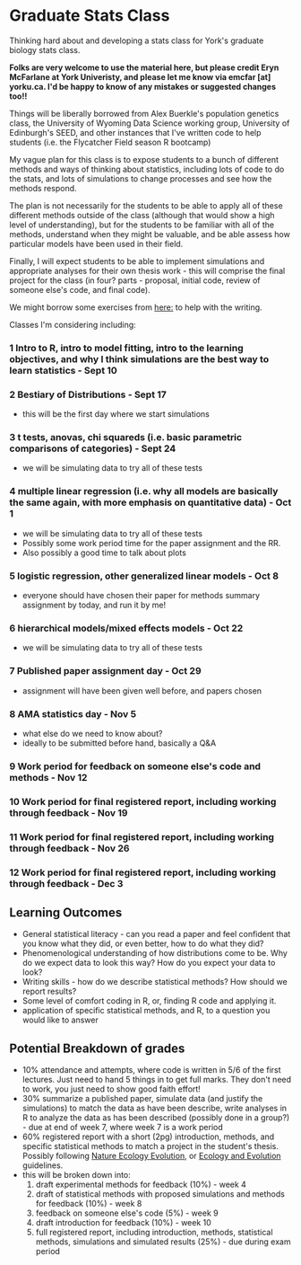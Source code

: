 # Graduate Stats Class
Thinking hard about and developing a stats class for York's graduate biology stats class.

**Folks are very welcome to use the material here, but please credit Eryn McFarlane at York Univeristy, and please let me know via emcfar [at] yorku.ca. I'd be happy to know of any mistakes or suggested changes too!!**

Things will be liberally borrowed from Alex Buerkle's population genetics class, the University of Wyoming Data Science working group, University of Edinburgh's SEED, and other instances that I've written code to help students (i.e. the Flycatcher Field season R bootcamp)

My vague plan for this class is to expose students to a bunch of different methods and ways of thinking about statistics, including lots of code to do the stats, and lots of simulations to change processes and see how the methods respond. 

The plan is not necessarily for the students to be able to apply all of these different methods outside of the class (although that would show a high level of understanding), but for the students to be familiar with all of the methods, understand when they might be valuable, and be able assess how particular models have been used in their field. 

Finally, I will expect students to be able to implement simulations and appropriate analyses for their own thesis work - this will comprise the final project for the class (in four? parts - proposal, initial code, review of someone else's code, and final code).

We might borrow some exercises from [here:](https://scientistseessquirrel.wordpress.com/2020/05/26/steal-this-updated-syllabus-for-scientific-writing/)
to help with the writing. 


Classes I'm considering including:

### 1 Intro to R, intro to model fitting, intro to the learning objectives, and why I think simulations are the best way to learn statistics - Sept 10

### 2 Bestiary of Distributions - Sept 17
- this will be the first day where we start simulations

### 3 t tests, anovas, chi squareds (i.e. basic parametric comparisons of categories) - Sept 24
- we will be simulating data to try all of these tests
  
### 4 multiple linear regression (i.e. why all models are basically the same again, with more emphasis on quantitative data) - Oct 1
- we will be simulating data to try all of these tests
- Possibly some work period time for the paper assignment and the RR.
- Also possibly a good time to talk about plots
  
### 5 logistic regression, other generalized linear models - Oct 8
 - everyone should have chosen their paper for methods summary assignment by today, and run it by me!

### 6 hierarchical models/mixed effects models - Oct 22
- we will be simulating data to try all of these tests

### 7 Published paper assignment day - Oct 29
 - assignment will have been given well before, and papers chosen

### 8 AMA statistics day - Nov 5
 - what else do we need to know about?
- ideally to be submitted before hand, basically a Q&A

### 9 Work period for feedback on someone else's code and methods - Nov 12

### 10 Work period for final registered report, including working through feedback - Nov 19

### 11 Work period for final registered report, including working through feedback - Nov 26

### 12 Work period for final registered report, including working through feedback - Dec 3

## Learning Outcomes
- General statistical literacy - can you read a paper and feel confident that you know what they did, or even better, how to do what they did?
- Phenomenological understanding of how distributions come to be. Why do we expect data to look this way? How do you expect your data to look?
- Writing skills - how do we describe statistical methods? How should we report results?
- Some level of comfort coding in R, or, finding R code and applying it.
- application of specific statistical methods, and R, to a question you would like to answer

## Potential Breakdown of grades
- 10% attendance and attempts, where code is written in 5/6 of the first lectures. Just need to hand 5 things in to get full marks. They don't need to work, you just need to show good faith effort!
- 30% summarize a published paper, simulate data (and justify the simulations) to match the data as have been describe, write analyses in R to analyze the data as has been described (possibly done in a group?) - due at end of week 7, where week 7 is a work period
- 60% registered report with a short (2pg) introduction, methods, and specific statistical methods to match a project in the student's thesis. Possibly following [Nature Ecology Evolution](https://www.nature.com/natecolevol/submission-guidelines/registeredreports), or [Ecology and Evolution](https://onlinelibrary.wiley.com/page/journal/20457758/homepage/registeredreports.html) guidelines. 
 - this will be broken down into:
    1) draft experimental methods for feedback (10%) - week 4
    2) draft of statistical methods with proposed simulations and methods for feedback (10%) - week 8
    3) feedback on someone else's code (5%) - week 9
    4) draft introduction for feedback (10%) - week 10
   5) full registered report, including introduction, methods, statistical methods, simulations and simulated results (25%) - due during exam period



